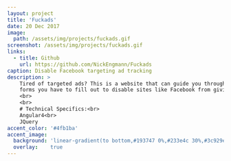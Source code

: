 ```yaml
---
layout: project
title: 'Fuckads'
date: 20 Dec 2017
image:  
  path: /assets/img/projects/fuckads.gif
screenshot: /assets/img/projects/fuckads.gif
links:
  - title: Github
    url: https://github.com/NickEngmann/Fuckads
caption: Disable Facebook targeting ad tracking
description: >
    Tired of targeted ads? This is a website that can guide you through the different
    forms you have to fill out to disable sites like Facebook from giving you targeted advertisements. Protect your privacy!
    <br>
    <br>
    # Technical Specifics:<br>
    Angular4<br>
    JQuery
accent_color: '#4fb1ba'
accent_image:
  background: 'linear-gradient(to bottom,#193747 0%,#233e4c 30%,#3c929e 50%,#d5d5d4 70%,#cdccc8 100%)'
  overlay:    true
---
```

